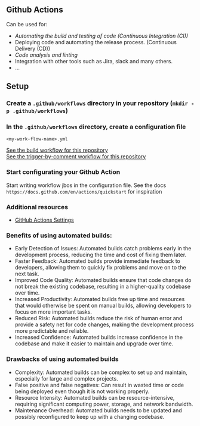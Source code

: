 ## Github Actions
Can be used for:
- *Automating the build and testing of code (Continuous Integration (CI))*
- Deploying code and automating the release process. (Continuous Delivery (CD))
- *Code analysis and linting*
- Integration with other tools such as Jira, slack and many others.
- ...

## Setup
### Create a `.github/workflows` directory in your repository (```mkdir -p .github/workflows```)


### In the `.github/workflows` directory, create a configuration file 
`<my-work-flow-name>.yml`

[See the build workflow for this repository](../.github/workflows/build-pr.yaml) <br>
[See the trigger-by-comment workflow for this repository](../.github/workflows/trigger-by-comment.yaml)

### Start configurating your Github Action
Start writing workflow jbos in the configuration file.
See the docs `https://docs.github.com/en/actions/quickstart` for inspiration

### Additional resources
- [GitHub Actions Settings](https://docs.github.com/en/repositories/managing-your-repositorys-settings-and-features/enabling-features-for-your-repository/managing-github-actions-settings-for-a-repository)

### Benefits of using automated builds:

- Early Detection of Issues: Automated builds catch problems early in the development process, reducing the time and cost of fixing them later.
- Faster Feedback: Automated builds provide immediate feedback to developers, allowing them to quickly fix problems and move on to the next task.
- Improved Code Quality: Automated builds ensure that code changes do not break the existing codebase, resulting in a higher-quality codebase over time.
- Increased Productivity: Automated builds free up time and resources that would otherwise be spent on manual builds, allowing developers to focus on more important tasks.
- Reduced Risk: Automated builds reduce the risk of human error and provide a safety net for code changes, making the development process more predictable and reliable.
- Increased Confidence: Automated builds increase confidence in the codebase and make it easier to maintain and upgrade over time.


### Drawbacks of using automated builds

- Complexity: Automated builds can be complex to set up and maintain, especially for large and complex projects.
- False positive and false negatives: Can result in wasted time or code being deployed even though it is not working properly.
- Resource Intensity: Automated builds can be resource-intensive, requiring significant computing power, storage, and network bandwidth.
- Maintenance Overhead: Automated builds needs to be updated and possibly reconfigured to keep up with a changing codebase.
